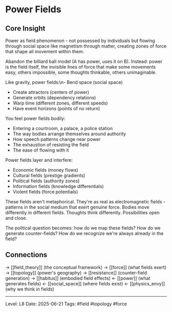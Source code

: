 # Power Fields

## Core Insight
Power as field phenomenon - not possessed by individuals but flowing through social space like magnetism through matter, creating zones of force that shape all movement within them.

Abandon the billiard ball model (A has power, uses it on B). Instead: power is the field itself, the invisible lines of force that make some movements easy, others impossible, some thoughts thinkable, others unimaginable.

Like gravity, power fields:\n- Bend space (social space)
- Create attractors (centers of power)
- Generate orbits (dependency relations)
- Warp time (different zones, different speeds)
- Have event horizons (points of no return)

You feel power fields bodily:
- Entering a courtroom, a palace, a police station
- The way bodies arrange themselves around authority
- How speech patterns change near power
- The exhaustion of resisting the field
- The ease of flowing with it

Power fields layer and interfere:
- Economic fields (money flows)
- Cultural fields (prestige gradients)
- Political fields (authority zones)
- Information fields (knowledge differentials)
- Violent fields (force potentials)

These fields aren't metaphorical. They're as real as electromagnetic fields - patterns in the social medium that exert genuine force. Bodies move differently in different fields. Thoughts think differently. Possibilities open and close.

The political question becomes: how do we map these fields? How do we generate counter-fields? How do we recognize we're always already in the field?

## Connections
→ [[field_theory]] (the conceptual framework)
→ [[force]] (what fields exert)
→ [[topology]] (power's geography)
→ [[resistance]] (counter-field generation)
→ [[habitus]] (embodied field effects)
← [[power]] (what generates fields)
← [[social_space]] (where fields exist)
← [[physics_envy]] (why we think in fields)

---
Level: L8
Date: 2025-06-21
Tags: #field #topology #force